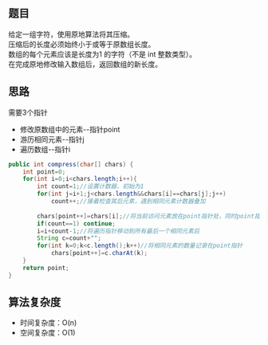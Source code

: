 ## 题目
给定一组字符，使用原地算法将其压缩。  
压缩后的长度必须始终小于或等于原数组长度。    
数组的每个元素应该是长度为1 的字符（不是 int 整数类型）。  
在完成原地修改输入数组后，返回数组的新长度。
## 思路
需要3个指针
- 修改原数组中的元素--指针point  
- 游历相同元素--指针j
- 遍历数组--指针i

```java
public int compress(char[] chars) {
    int point=0;
    for(int i=0;i<chars.length;i++){
        int count=1;//设置计数器，初始为1
        for(int j=i+1;j<chars.length&&chars[i]==chars[j];j++)
            count++;//接着检查其后元素，遇到相同元素计数器叠加
            
        chars[point++]=chars[i];//将当前访问元素放在point指针处，同时point指针向后移动
        if(count==1) continue;
        i=i+count-1;//将遍历指针移动到所有最后一个相同元素后
        String c=count+"";
        for(int k=0;k<c.length();k++)//将相同元素的数量记录在point指针
            chars[point++]=c.charAt(k);            
    }
    return point;
}  
```
## 算法复杂度
- 时间复杂度：O(n)  
- 空间复杂度：O(1)
